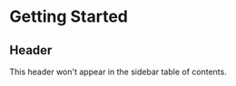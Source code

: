 # Getting Started <!-- {docsify-ignore-all} -->

<!-- {docsify-ignore} -->
## Header 

This header won't appear in the sidebar table of contents.